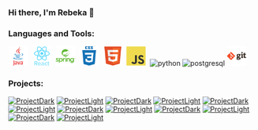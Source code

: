 ### Hi there, I'm Rebeka 👋

### Languages and Tools:
<div>
  <img src="https://github.com/devicons/devicon/blob/master/icons/java/java-original-wordmark.svg" title="Java" alt="Java" width="40" height="40"/>&nbsp;
  <img src="https://github.com/devicons/devicon/blob/master/icons/react/react-original-wordmark.svg" title="React" alt="React" width="40" height="40"/>&nbsp;
  <img src="https://github.com/devicons/devicon/blob/master/icons/spring/spring-original-wordmark.svg" title="Spring" alt="Spring" width="40" height="40"/>&nbsp;
  <img src="https://github.com/devicons/devicon/blob/master/icons/css3/css3-plain-wordmark.svg"  title="CSS3" alt="CSS" width="40" height="40"/>&nbsp;
  <img src="https://github.com/devicons/devicon/blob/master/icons/html5/html5-original.svg" title="HTML5" alt="HTML" width="40" height="40"/>&nbsp;
  <img src="https://github.com/devicons/devicon/blob/master/icons/javascript/javascript-original.svg" title="JavaScript" alt="JavaScript" width="40" height="40"/>&nbsp;
  <img src="https://cdn.jsdelivr.net/gh/devicons/devicon/icons/python/python-original-wordmark.svg" title="python" alt="python" width="40" height="40"/>
  <img src="https://cdn.jsdelivr.net/gh/devicons/devicon/icons/postgresql/postgresql-plain-wordmark.svg" title="postgresql" alt="postgresql" width="40" height="40"/>
  <img src="https://github.com/devicons/devicon/blob/master/icons/git/git-original-wordmark.svg" title="Git" **alt="Git" width="40" height="40"/>
</div>


### Projects:
[![ProjectDark](https://github-readme-stats.vercel.app/api/pin/?username=rebekajakob&repo=calculator&theme=dark#gh-dark-mode-only)](https://github.com/rebekajakob/calculator#gh-dark-mode-only)
[![ProjectLight](https://github-readme-stats.vercel.app/api/pin/?username=rebekajakob&repo=calculator#gh-light-mode-only)](https://github.com/rebekajakob/calculator#gh-light-mode-only)
[![ProjectDark](https://github-readme-stats.vercel.app/api/pin/?username=rebekajakob&repo=library&theme=dark#gh-dark-mode-only)](https://github.com/rebekajakob/library#gh-dark-mode-only)
[![ProjectLight](https://github-readme-stats.vercel.app/api/pin/?username=rebekajakob&repo=library#gh-light-mode-only)](https://github.com/rebekajakob/library#gh-light-mode-only)
[![ProjectDark](https://github-readme-stats.vercel.app/api/pin/?username=rebekajakob&repo=mini-games&theme=dark#gh-dark-mode-only)](https://github.com/rebekajakob/mini-games#gh-dark-mode-only)
[![ProjectLight](https://github-readme-stats.vercel.app/api/pin/?username=rebekajakob&repo=mini-games#gh-light-mode-only)](https://github.com/rebekajakob/mini-games#gh-light-mode-only)
[![ProjectDark](https://github-readme-stats.vercel.app/api/pin/?username=CodecoolGlobal&repo=el-proyecte-grande-sprint-1-java-zsofi82&theme=dark#gh-dark-mode-only)](https://github.com/CodeCoolGlobal/el-proyecte-grande-sprint-1-java-zsofi82#gh-dark-mode-only)
[![ProjectLight](https://github-readme-stats.vercel.app/api/pin/?username=CodecoolGlobal&repo=el-proyecte-grande-sprint-1-java-zsofi82#gh-light-mode-only)](https://github.com/CodeCoolGlobal/el-proyecte-grande-sprint-1-java-zsofi82#gh-light-mode-only)
[![ProjectDark](https://github-readme-stats.vercel.app/api/pin/?username=CodecoolGlobal&repo=dungeon-crawl-2-java-B-T-ND&theme=dark#gh-dark-mode-only)](https://github.com/CodeCoolGlobal/dungeon-crawl-2-java-B-T-ND#gh-dark-mode-only)
[![ProjectLight](https://github-readme-stats.vercel.app/api/pin/?username=CodecoolGlobal&repo=dungeon-crawl-2-java-B-T-ND#gh-light-mode-only)](https://github.com/CodeCoolGlobal/dungeon-crawl-2-java-B-T-ND#gh-light-mode-only)
[![ProjectDark](https://github-readme-stats.vercel.app/api/pin/?username=CodecoolGlobal&repo=polish-draughts-java-B-T-ND&theme=dark#gh-dark-mode-only)](https://github.com/CodeCoolGlobal/polish-draughts-java-B-T-ND#gh-dark-mode-only)
[![ProjectLight](https://github-readme-stats.vercel.app/api/pin/?username=CodecoolGlobal&repo=polish-draughts-java-B-T-ND#gh-light-mode-only)](https://github.com/CodeCoolGlobal/polish-draughts-java-B-T-ND#gh-light-mode-only)





<!--
**rebekajakob/rebekajakob** is a ✨ _special_ ✨ repository because its `README.md` (this file) appears on your GitHub profile.

Here are some ideas to get you started:

- 🔭 I’m currently working on ...
- 🌱 I’m currently learning ...
- 👯 I’m looking to collaborate on ...
- 🤔 I’m looking for help with ...
- 💬 Ask me about ...
- 📫 How to reach me: ...
- 😄 Pronouns: ...
- ⚡ Fun fact: ...
-->
